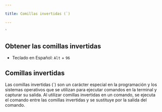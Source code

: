 ```yaml
---

title: Comillas invertidas (`)

---
```


<Card>
    
```bash
`
```

</Card>
<Card>
    
## Obtener las comillas invertidas

<Tabs>
    
<TabItem value='Windows' label='Windows'>

- Teclado en Español: `Alt` + `96`



</TabItem>
    
</Tabs>


</Card>

<Card>

## Comillas invertidas

Las comillas invertidas (`) son un carácter especial en la programación y los sistemas operativos que se utilizan para ejecutar comandos en la terminal y capturar su salida. Al utilizar comillas invertidas en un comando, se ejecuta el comando entre las comillas invertidas y se sustituye por la salida del comando.

</Card>